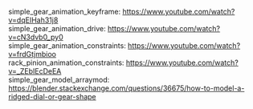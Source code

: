 simple_gear_animation_keyframe:     https://www.youtube.com/watch?v=dqEIHah31j8  
simple_gear_animation_drive:        https://www.youtube.com/watch?v=cN3dvb0_py0  
simple_gear_animation_constraints:  https://www.youtube.com/watch?v=frdGtjmbioo  
rack_pinion_animation_constraints:  https://www.youtube.com/watch?v=_ZEbIEcDeEA  
simple_gear_model_arraymod:         https://blender.stackexchange.com/questions/36675/how-to-model-a-ridged-dial-or-gear-shape  